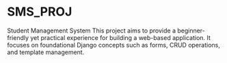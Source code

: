 # SMS_PROJ
Student Management System This project aims to provide a beginner-friendly yet practical experience for building a web-based application. It focuses on foundational Django concepts such as forms, CRUD operations, and template management.
